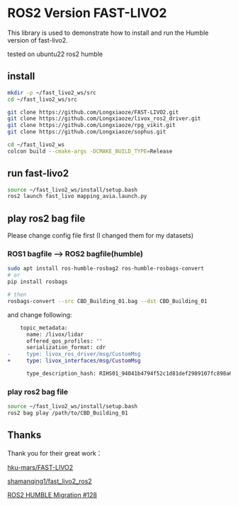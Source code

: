 # ROS2 Version FAST-LIVO2
This library is used to demonstrate how to install and run the Humble version of fast-livo2.

tested on ubuntu22 ros2 humble

## install
``` bash
mkdir -p ~/fast_livo2_ws/src
cd ~/fast_livo2_ws/src

git clone https://github.com/Longxiaoze/FAST-LIVO2.git
git clone https://github.com/Longxiaoze/livox_ros2_driver.git
git clone https://github.com/Longxiaoze/rpg_vikit.git
git clone https://github.com/Longxiaoze/sophus.git

cd ~/fast_livo2_ws
colcon build --cmake-args -DCMAKE_BUILD_TYPE=Release
```

## run fast-livo2
``` bash
source ~/fast_livo2_ws/install/setup.bash
ros2 launch fast_livo mapping_avia.launch.py
```


## play ros2 bag file
Please change config file first (I changed them for my datasets)
### ROS1 bagfile --> ROS2 bagfile(humble)
``` bash
sudo apt install ros-humble-rosbag2 ros-humble-rosbags-convert
# or
pip install rosbags

# then
rosbags-convert --src CBD_Building_01.bag --dst CBD_Building_01
```

and change following:

``` diff
    topic_metadata:
      name: /livox/lidar
      offered_qos_profiles: ''
      serialization_format: cdr
-     type: livox_ros_driver/msg/CustomMsg
+     type: livox_interfaces/msg/CustomMsg

      type_description_hash: RIHS01_94041b4794f52c1d81def2989107fc898a62dacb7a39d5dbe80d4b55e538bf6d
```

### play ros2 bag file
``` bash
source ~/fast_livo2_ws/install/setup.bash
ros2 bag play /path/to/CBD_Building_01
```

## Thanks
Thank you for their great work：

[hku-mars/FAST-LIVO2]()

[shamanqing1/fast_livo2_ros2](https://github.com/shamanqing1/fast_livo2_ros2)

[ROS2 HUMBLE Migration #128](https://github.com/hku-mars/FAST-LIVO2/issues/128)
